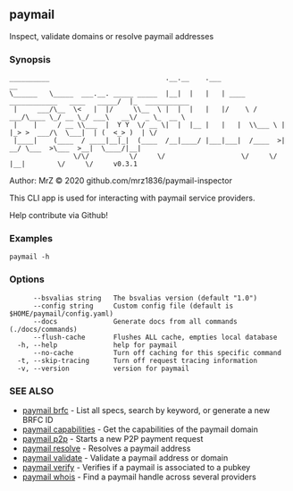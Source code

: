 ## paymail

Inspect, validate domains or resolve paymail addresses

### Synopsis

```
__________                             .__.__    .___                                     __                
\______   \_____  ___.__. _____ _____  |__|  |   |   | ____   ____________   ____   _____/  |_  ___________ 
 |     ___/\__  \<   |  |/     \\__  \ |  |  |   |   |/    \ /  ___/\____ \_/ __ \_/ ___\   __\/  _ \_  __ \
 |    |     / __ \\___  |  Y Y  \/ __ \|  |  |__ |   |   |  \\___ \ |  |_> >  ___/\  \___|  | (  <_> )  | \/
 |____|    (____  / ____|__|_|  (____  /__|____/ |___|___|  /____  >|   __/ \___  >\___  >__|  \____/|__|   
                \/\/          \/     \/                   \/     \/ |__|        \/     \/     v0.3.1
```
Author: MrZ © 2020 github.com/mrz1836/paymail-inspector

This CLI app is used for interacting with paymail service providers.

Help contribute via Github!


### Examples

```
paymail -h
```

### Options

```
      --bsvalias string   The bsvalias version (default "1.0")
      --config string     Custom config file (default is $HOME/paymail/config.yaml)
      --docs              Generate docs from all commands (./docs/commands)
      --flush-cache       Flushes ALL cache, empties local database
  -h, --help              help for paymail
      --no-cache          Turn off caching for this specific command
  -t, --skip-tracing      Turn off request tracing information
  -v, --version           version for paymail
```

### SEE ALSO

* [paymail brfc](paymail_brfc.md)	 - List all specs, search by keyword, or generate a new BRFC ID
* [paymail capabilities](paymail_capabilities.md)	 - Get the capabilities of the paymail domain
* [paymail p2p](paymail_p2p.md)	 - Starts a new P2P payment request
* [paymail resolve](paymail_resolve.md)	 - Resolves a paymail address
* [paymail validate](paymail_validate.md)	 - Validate a paymail address or domain
* [paymail verify](paymail_verify.md)	 - Verifies if a paymail is associated to a pubkey
* [paymail whois](paymail_whois.md)	 - Find a paymail handle across several providers

